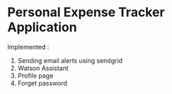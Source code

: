 # Personal Expense Tracker Application

Implemented :

1. Sending email alerts using sendgrid
2. Watson Assistant
3. Profile page
4. Forget password

